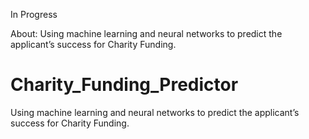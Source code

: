 In Progress

About: Using machine learning and neural networks to predict the applicant’s success for Charity Funding.

# Charity_Funding_Predictor
Using machine learning and neural networks to predict the applicant’s success for Charity Funding.
